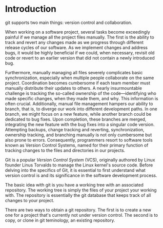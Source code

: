 # Introduction

git supports two main things: version control and collaboration.







When working on a software project, several tasks become exceedingly painful if we manage all the project files manually. The first is the ability to track and revert any changes made as we progress through different release cycles of our software. As we implement changes and address bugs, it would be highly beneficial if we could, when necessary, revisit old code or revert to an earlier version that did not contain a newly introduced bug.

Furthermore, manually managing all files severely complicates basic synchronization, especially when multiple people collaborate on the same project. Coordination becomes cumbersome if each team member must manually distribute their updates to others. A nearly insurmountable challenge is tracking the so-called ownership of the code—identifying who made specific changes, when they made them, and why. This information is often crucial. Additionally, manual file management hampers our ability to branch, that is, to diverge our work into different development paths. In one branch, we might focus on a new feature, while another branch could be dedicated to bug fixes. Upon completion, these branches are merged, integrating the new feature with the bug fixes into a singular code version. Attempting backups, change tracking and reverting, synchronization, ownership tracking, and branching manually is not only cumbersome but also prone to errors. Consequently, programmers resort to software tools known as Version Control Systems,  named for their primary function of tracking changes to the files and directories in our projects.

Git is a popular _Version Control System_ (VCS), originally authored by Linux founder Linus Torvalds to manage the Linux kernel's source code. Before delving into the specifics of Git, it is essential to first understand what version control is and its significance in the software development process.







The basic idea with git is you have a working tree with an associated repository. The working tree is simply the files of your project your working with. The repository is essentially the git database that keeps track of all changes to your project.&#x20;



There are two ways to obtain a git repository. The first is to create a new one for a project that's currently not under version control. The second is to copy, or clone in git teminology, an existing repository.&#x20;
